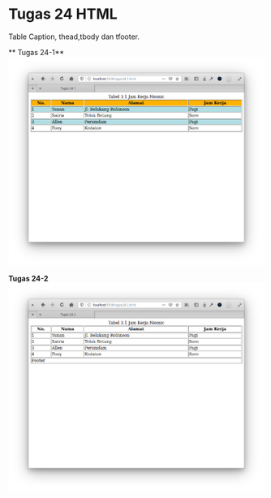 # Tugas 24 HTML

Table Caption, thead,tbody dan tfooter.

** Tugas 24-1**
![tugas24-1](screen/tugas24-1.png)

**Tugas 24-2**
![tugas24-2](screen/tugas24-2.png)
